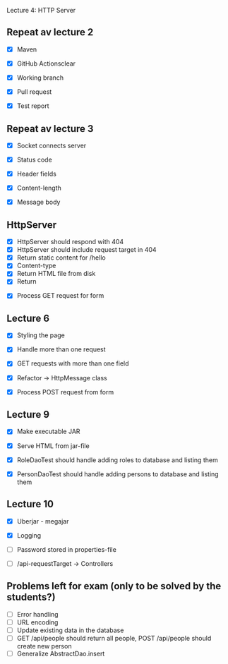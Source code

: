 Lecture 4: HTTP Server

## Repeat av lecture 2

* [x] Maven
* [x] GitHub Actionsclear
* [x] Working branch
* [x] Pull request
* [x] Test report


## Repeat av lecture 3

* [x] Socket connects server
* [x] Status code
* [x] Header fields
* [x] Content-length
* [x] Message body


## HttpServer

* [x] HttpServer should respond with 404
* [x] HttpServer should include request target in 404
* [x] Return static content for /hello
* [x] Content-type
* [x] Return HTML file from disk
* [x] Return <form>
* [x] Process GET request for form

## Lecture 6

* [x] Styling the page
* [x] Handle more than one request
* [x] GET requests with more than one field
* [x] Refactor -> HttpMessage class
* [x] Process POST request from form


## Lecture 9

* [x] Make executable JAR
* [x] Serve HTML from jar-file
* [x] RoleDaoTest should handle adding roles to database and listing them
* [x] PersonDaoTest should handle adding persons to database and listing them


## Lecture 10
* [x] Uberjar - megajar
* [x] Logging
* [ ] Password stored in properties-file
* [ ] /api-requestTarget -> Controllers


## Problems left for exam (only to be solved by the students?)

* [ ] Error handling
* [ ] URL encoding
* [ ] Update existing data in the database
* [ ] GET /api/people should return all people, POST /api/people should create new person
* [ ] Generalize AbstractDao.insert